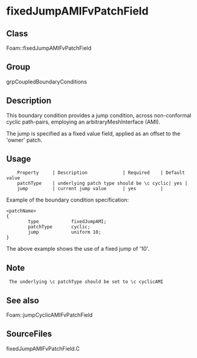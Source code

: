 # fixedJumpAMIFvPatchField 
## Class
Foam::fixedJumpAMIFvPatchField

## Group
grpCoupledBoundaryConditions

## Description
This boundary condition provides a jump condition, across non-conformal
cyclic path-pairs, employing an arbitraryMeshInterface (AMI).

The jump is specified as a fixed value field, applied as an offset to the
'owner' patch.

## Usage

        Property     | Description             | Required    | Default value
        patchType    | underlying patch type should be \c cyclic| yes |
        jump         | current jump value      | yes         |


Example of the boundary condition specification:
```
<patchName>
{
        type            fixedJumpAMI;
        patchType       cyclic;
        jump            uniform 10;
}
```

The above example shows the use of a fixed jump of '10'.

## Note
     The underlying \c patchType should be set to \c cyclicAMI

## See also
Foam::jumpCyclicAMIFvPatchField

## SourceFiles
fixedJumpAMIFvPatchField.C

